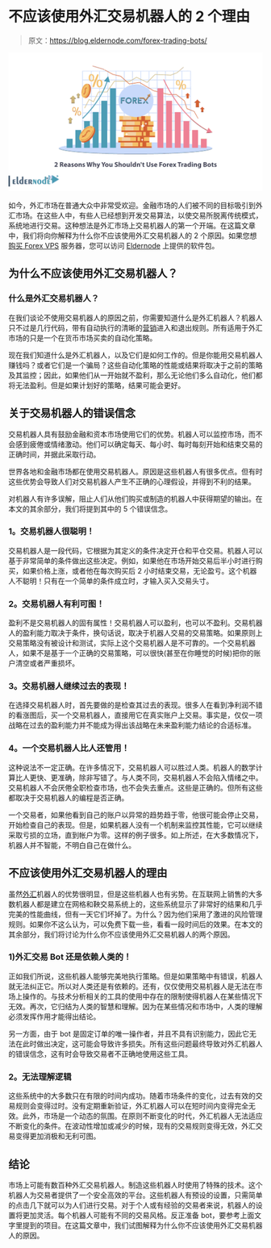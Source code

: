 # 不应该使用外汇交易机器人的 2 个理由

> 原文：<https://blog.eldernode.com/forex-trading-bots/>

![2 Reasons Why You Shouldn't Use Forex Trading Bots](img/47d6c7c87f1737546b2e9faadb100999.png)

如今，外汇市场在普通大众中非常受欢迎。金融市场的人们被不同的目标吸引到外汇市场。在这些人中，有些人已经想到开发交易算法，以使交易所脱离传统模式，系统地进行交易。这种想法是外汇市场上交易机器人的第一个开端。在这篇文章中，我们将向你解释为什么你不应该使用外汇交易机器人的 2 个原因。如果您想[购买 Forex VPS](https://eldernode.com/forex-vps/) 服务器，您可以访问 [Eldernode](https://eldernode.com/) 上提供的软件包。

## **为什么不应该使用外汇交易机器人？**

### **什么是外汇交易机器人？**

在我们谈论不使用交易机器人的原因之前，你需要知道什么是外汇机器人？机器人只不过是几行代码，带有自动执行的清晰的[营销](https://blog.eldernode.com/tag/marketing/)进入和退出规则。所有适用于外汇市场的只是一个在货币市场买卖的自动化策略。

现在我们知道什么是外汇机器人，以及它们是如何工作的。但是你能用交易机器人赚钱吗？或者它们是一个骗局？这些自动化策略的性能或结果将取决于之前的策略及其监控；因此，如果他们从一开始就不盈利，那么无论他们多么自动化，他们都将无法盈利。但是如果计划好的策略，结果可能会更好。

## **关于交易机器人的错误信念**

交易机器人具有鼓励金融和资本市场使用它们的优势。机器人可以监控市场，而不会感到疲倦或情绪激动。他们可以确定每天、每小时、每时每刻开始和结束交易的正确时间，并据此采取行动。

世界各地和金融市场都在使用交易机器人。原因是这些机器人有很多优点。但有时这些优势会导致人们对交易机器人产生不正确的心理假设，并得到不利的结果。

对机器人有许多误解，阻止人们从他们购买或制造的机器人中获得期望的输出。在本文的其余部分，我们将提到其中的 5 个错误信念。

### **1。交易机器人很聪明！**

交易机器人是一段代码，它根据为其定义的条件决定开仓和平仓交易。机器人可以基于非常简单的条件做出这些决定。例如，如果他在市场开始交易后半小时进行购买，如果价格上涨，或者他在每次购买后 2 小时结束交易，无论盈亏。这个机器人不聪明！只有在一个简单的条件成立时，才输入买入交易头寸。

### **2。交易机器人有利可图！**

盈利不是交易机器人的固有属性！交易机器人可以盈利，也可以不盈利。交易机器人的盈利能力取决于条件，换句话说，取决于机器人交易的交易策略。如果原则上交易策略没有被设计和测试，实际上这个交易机器人是不可靠的。一个交易机器人，如果不是基于一个正确的交易策略，可以很快(甚至在你睡觉的时候)把你的账户清空或者严重损坏。

### **3。交易机器人继续过去的表现！**

在选择交易机器人时，首先要做的是检查其过去的表现。很多人在看到净利润不错的看涨图后，买一个交易机器人，直接用它在真实账户上交易。事实是，仅仅一项战略在过去的盈利能力并不能成为得出该战略在未来盈利能力结论的合适标准。

### **4。一个交易机器人比人还管用！**

这种说法不一定正确。在许多情况下，交易机器人可以胜过人类。机器人的数学计算比人更快、更准确，除非写错了。与人类不同，交易机器人不会陷入情绪之中。交易机器人不会厌倦全职检查市场，也不会失去重点。这些是正确的。但所有这些都取决于交易机器人的编程是否正确。

一个交易者，如果他看到自己的账户以异常的趋势趋于零，他很可能会停止交易，开始检查自己的表现。但是，如果机器人没有一个机制来监控其性能，它可以继续采取亏损的立场，直到帐户为零。这样的例子很多。如上所述，在大多数情况下，机器人并不智能，不明白自己在做什么。

## **不应该使用外汇交易机器人的理由**

虽然[外汇](https://blog.eldernode.com/install-and-run-mt4-on-forex-vps/)机器人的优势很明显，但是这些机器人也有劣势。在互联网上销售的大多数机器人都是建立在网格和鞅交易系统上的，这些系统显示了非常好的结果和几乎完美的性能曲线，但有一天它们坏掉了。为什么？因为他们采用了激进的风险管理规则。如果你不这么认为，可以免费下载一些，看看一段时间后的效果。在本文的其余部分，我们将讨论为什么你不应该使用外汇交易机器人的两个原因。

### **1)外汇交易 Bot 还是依赖人类的！**

正如我们所说，这些机器人能够完美地执行策略。但是如果策略中有错误，机器人就无法纠正它。所以对人类还是有依赖的。还有，仅仅使用交易机器人是无法在市场上操作的。与技术分析相关的工具的使用中存在的限制使得机器人在某些情况下无效。再次，它归结为人类的智慧和理解。因为在某些情况和市场中，人类的理解必须发挥作用才能得出结论。

另一方面，由于 bot 是固定订单的唯一操作者，并且不具有识别能力，因此它无法在此时做出决定，这可能会导致许多损失。所有这些问题最终导致对外汇机器人的错误信念，这有时会导致交易者不正确地使用这些工具。

### **2。无法理解逻辑**

这些系统中的大多数只在有限的时间内成功。随着市场条件的变化，过去有效的交易规则会变得过时。没有定期重新验证，外汇机器人可以在短时间内变得完全无效。此外，市场是一个动态的氛围。在原则不断变化的时代，外汇机器人无法适应不断变化的条件。在波动性增加或减少的时候，现有的交易规则变得无效，外汇交易变得更加消极和无利可图。

## 结论

市场上可能有数百种外汇交易机器人。制造这些机器人时使用了特殊的技术。这个机器人为交易者提供了一个安全高效的平台。这些机器人有预设的设置，只需简单的点击几下就可以为人们进行交易。对于个人或有经验的交易者来说，机器人的设置将更加灵活。每个机器人可能有不同的交易风格。反正准备 bot，要参考上面文字里提到的项目。在这篇文章中，我们试图解释为什么你不应该使用外汇交易机器人的原因。